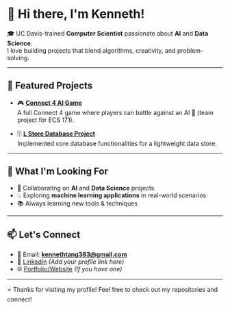 # 👋 Hi there, I'm Kenneth!  

🎓 UC Davis-trained **Computer Scientist** passionate about **AI** and **Data Science**.  
I love building projects that blend algorithms, creativity, and problem-solving.  

---

## 🚀 Featured Projects  

- 🎮 **[Connect 4 AI Game](https://github.com/anorak-lightman/ECS171FinalProject)**  
   A full Connect 4 game where players can battle against an AI 🤖 (team project for ECS 171).  

- 🗄️ **[L Store Database Project](https://github.com/apadhi-ucd/ecs165a)**  
   Implemented core database functionalities for a lightweight data store.  

---

## 🤝 What I'm Looking For  

- 👯 Collaborating on **AI** and **Data Science** projects  
- 💡 Exploring **machine learning applications** in real-world scenarios  
- 📚 Always learning new tools & techniques  

---

## 📫 Let's Connect  

- 📧 Email: **kennethtang383@gmail.com**  
- 💼 [LinkedIn](https://www.linkedin.com/) _(Add your profile link here)_  
- 🌐 [Portfolio/Website](#) _(If you have one)_  

---

⭐️ Thanks for visiting my profile! Feel free to check out my repositories and connect!  

<!--
**Kenny5302/Kenny5302** is a ✨ _special_ ✨ repository because its `README.md` (this file) appears on your GitHub profile.

Here are some ideas to get you started:

- 🔭 I’m currently working on ...
- 🌱 I’m currently learning ...
- 👯 I’m looking to collaborate on ...
- 🤔 I’m looking for help with ...
- 💬 Ask me about ...
- 📫 How to reach me: ...
- 😄 Pronouns: ...
- ⚡ Fun fact: ...
-->
